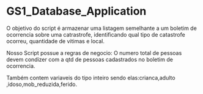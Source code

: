 # GS1_Database_Application

O objetivo do script é armazenar uma listagem semelhante a um boletim de ocorrencia sobre uma catrastrofe, identificando qual tipo de catastrofe ocorreu, quantidade de vitimas e local.

Nosso Script possue a regras de negocio:
O numero total de pessoas devem condizer com a qtd de pessoas cadastrados no boletim de ocorrencia.

Também contem variaveis do tipo inteiro sendo elas:crianca,adulto ,idoso,mob_reduzida,ferido.
